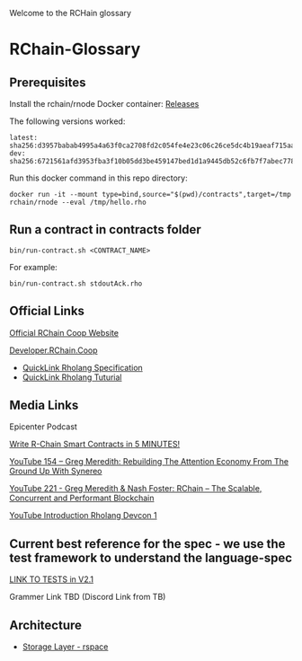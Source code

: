 ﻿Welcome to the RCHain glossary
 

# RChain-Glossary

## Prerequisites

Install the rchain/rnode Docker container: [Releases](https://github.com/rchain/rchain/releases)

The following versions worked:

```
latest: sha256:d3957babab4995a4a63f0ca2708fd2c054fe4e23c06c26ce5dc4b19aeaf715aa
dev: sha256:6721561afd3953fba3f10b05dd3be459147bed1d1a9445db52c6fb7f7abec778
```

Run this docker command in this repo directory:

``` 
docker run -it --mount type=bind,source="$(pwd)/contracts",target=/tmp rchain/rnode --eval /tmp/hello.rho   
```

## Run a contract in contracts folder

```
bin/run-contract.sh <CONTRACT_NAME>
```

For example:

```
bin/run-contract.sh stdoutAck.rho
```

## Official Links

[Official RChain Coop Website](https://www.rchain.coop/)

[Developer.RChain.Coop](https://developer.rchain.coop/)

* [QuickLink Rholang Specification](https://developer.rchain.coop/rholang-spec-0.2.pdf)
* [QuickLink Rholang Tuturial](https://developer.rchain.coop/tutorial)

## Media Links

Epicenter Podcast

[Write R-Chain Smart Contracts in 5 MINUTES!](https://www.youtube.com/watch?v=4iN6RZ3EYAg)

[YouTube 154 – Greg Meredith: Rebuilding The Attention Economy From The Ground Up With Synereo](https://www.youtube.com/watch?v=0jRNSEt-D9A)

[YouTube 221 - Greg Meredith & Nash Foster: RChain – The Scalable, Concurrent and Performant Blockchain](https://www.youtube.com/watch?v=kojlx2ykRsA)

[YouTube Introduction Rholang Devcon 1](https://www.youtube.com/watch?v=7tW1fAWg6s8)

## Current best reference for the spec - we use the test framework to understand the language-spec

[LINK TO TESTS in V2.1](https://github.com/rchain/rchain/tree/master/rholang/examples/linking/v0.2)

Grammer Link TBD (Discord Link from TB)

## Architecture

  * [Storage Layer - rspace](https://github.com/rchain/rchain/tree/master/rspace)
